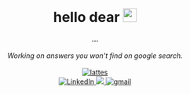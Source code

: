 <h1 align="center">hello dear <img src="https://github.com/wervlad/wervlad/assets/24524555/766d336d-b87d-44ba-807c-c51de2bc6b4d" width="28px" alt=""></h1>

<p align="center">
    <b>...</b><br><br>
    <i>
        Working on answers you won't find on google search.<br>
        </i><br>
    <a href="http://lattes.cnpq.br/6065289947296724">
        <img src="https://img.shields.io/badge/-Lattes-orange?style=flat-square&logo=GitBook&logoColor=white&link=http://lattes.cnpq.br/2433599000300626)" alt="lattes">
    <br>
    </a>
    <a href="https://www.linkedin.com/in/castro-63/">
        <img src="https://img.shields.io/badge/LinkedIn-0077B5?style=for-the-badge&logo=linkedin&logoColor=white" alt="LinkedIn">
    </a>
   <a href="https://www.youtube.com/channel/UCERZzub-rY1iICBvkfkSChg?sub_confirmation=1">
      <img src="https://img.shields.io/badge/YouTube-FF0000?style=for-the-badge&logo=youtube&logoColor=white">
      </a>
    <a href="mailto:castro.ethng@gmail.com">
        <img src="https://img.shields.io/badge/Gmail-D14836?style=for-the-badge&logo=gmail&logoColor=white" alt="gmail">
    </a>
    <br>
    
    
   
    
<!--
---
-->
